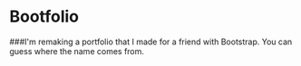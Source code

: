 # Bootfolio
###I'm remaking a portfolio that I made for a friend with Bootstrap. You can guess where the name comes from.
